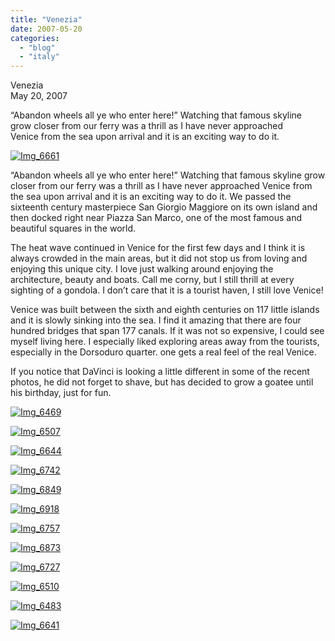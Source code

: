```yaml
---
title: "Venezia"
date: 2007-05-20
categories: 
  - "blog"
  - "italy"
---
```


Venezia  
May 20, 2007

“Abandon wheels all ye who enter here!” Watching that famous skyline  
grow closer from our ferry was a thrill as I have never approached  
Venice from the sea upon arrival and it is an exciting way to do it.

<!--more-->

[![Img_6661](https://pub-ac94b3f306b24c0dba4238943c97f2e1.r2.dev/soultravelers3/images/2008/03/07/img_6661.png "Img_6661")](https://pub-ac94b3f306b24c0dba4238943c97f2e1.r2.dev/photos/uncategorized/2008/03/07/img_6661.png)

“Abandon wheels all ye who enter here!” Watching that famous skyline grow closer from our ferry was a thrill as I have never approached Venice from the sea upon arrival and it is an exciting way to do it. We passed the sixteenth century masterpiece San Giorgio Maggiore on its own island and then docked right near Piazza San Marco, one of the most famous and beautiful squares in the world.

The heat wave continued in Venice for the first few days and I think it is always crowded in the main areas, but it did not stop us from loving and enjoying this unique city. I love just walking around enjoying the architecture, beauty and boats. Call me corny, but I still thrill at every sighting of a gondola. I don’t care that it is a tourist haven, I still love Venice!

Venice was built between the sixth and eighth centuries on 117 little islands and it is slowly sinking into the sea. I find it amazing that there are four hundred bridges that span 177 canals. If it was not so expensive, I could see myself living here. I especially liked exploring areas away from the tourists, especially in the Dorsoduro quarter. one gets a real feel of the real Venice.

If you notice that DaVinci is looking a little different in some of the recent photos, he did not forget to shave, but has decided to grow a goatee until his birthday, just for fun.

[![Img_6469](https://pub-ac94b3f306b24c0dba4238943c97f2e1.r2.dev/soultravelers3/images/2008/03/07/img_6469.png "Img_6469")](https://pub-ac94b3f306b24c0dba4238943c97f2e1.r2.dev/photos/uncategorized/2008/03/07/img_6469.png)

[![Img_6507](https://pub-ac94b3f306b24c0dba4238943c97f2e1.r2.dev/soultravelers3/images/2008/03/07/img_6507.png "Img_6507")](https://pub-ac94b3f306b24c0dba4238943c97f2e1.r2.dev/photos/uncategorized/2008/03/07/img_6507.png)

[![Img_6644](https://pub-ac94b3f306b24c0dba4238943c97f2e1.r2.dev/soultravelers3/images/2008/03/07/img_6644.png "Img_6644")](https://pub-ac94b3f306b24c0dba4238943c97f2e1.r2.dev/photos/uncategorized/2008/03/07/img_6644.png)

[![Img_6742](https://pub-ac94b3f306b24c0dba4238943c97f2e1.r2.dev/soultravelers3/images/2008/03/07/img_6742.png "Img_6742")](https://pub-ac94b3f306b24c0dba4238943c97f2e1.r2.dev/photos/uncategorized/2008/03/07/img_6742.png)

[![Img_6849](https://pub-ac94b3f306b24c0dba4238943c97f2e1.r2.dev/soultravelers3/images/2008/03/07/img_6849.png "Img_6849")](https://pub-ac94b3f306b24c0dba4238943c97f2e1.r2.dev/photos/uncategorized/2008/03/07/img_6849.png)

[![Img_6918](https://pub-ac94b3f306b24c0dba4238943c97f2e1.r2.dev/soultravelers3/images/2008/03/07/img_6918.png "Img_6918")](https://pub-ac94b3f306b24c0dba4238943c97f2e1.r2.dev/photos/uncategorized/2008/03/07/img_6918.png)

[![Img_6757](https://pub-ac94b3f306b24c0dba4238943c97f2e1.r2.dev/soultravelers3/images/2008/03/07/img_6757.png "Img_6757")](https://pub-ac94b3f306b24c0dba4238943c97f2e1.r2.dev/photos/uncategorized/2008/03/07/img_6757.png)

[![Img_6873](https://pub-ac94b3f306b24c0dba4238943c97f2e1.r2.dev/soultravelers3/images/2008/03/07/img_6873.png "Img_6873")](https://pub-ac94b3f306b24c0dba4238943c97f2e1.r2.dev/photos/uncategorized/2008/03/07/img_6873.png)

[![Img_6727](https://pub-ac94b3f306b24c0dba4238943c97f2e1.r2.dev/soultravelers3/images/2008/03/07/img_6727.png "Img_6727")](https://pub-ac94b3f306b24c0dba4238943c97f2e1.r2.dev/photos/uncategorized/2008/03/07/img_6727.png)

[![Img_6510](https://pub-ac94b3f306b24c0dba4238943c97f2e1.r2.dev/soultravelers3/images/2008/03/07/img_6510.png "Img_6510")](https://pub-ac94b3f306b24c0dba4238943c97f2e1.r2.dev/photos/uncategorized/2008/03/07/img_6510.png)

[![Img_6483](https://pub-ac94b3f306b24c0dba4238943c97f2e1.r2.dev/soultravelers3/images/2008/03/07/img_6483.png "Img_6483")](https://pub-ac94b3f306b24c0dba4238943c97f2e1.r2.dev/photos/uncategorized/2008/03/07/img_6483.png)

[![Img_6641](https://pub-ac94b3f306b24c0dba4238943c97f2e1.r2.dev/soultravelers3/images/2008/03/07/img_6641.png "Img_6641")](https://pub-ac94b3f306b24c0dba4238943c97f2e1.r2.dev/photos/uncategorized/2008/03/07/img_6641.png)
